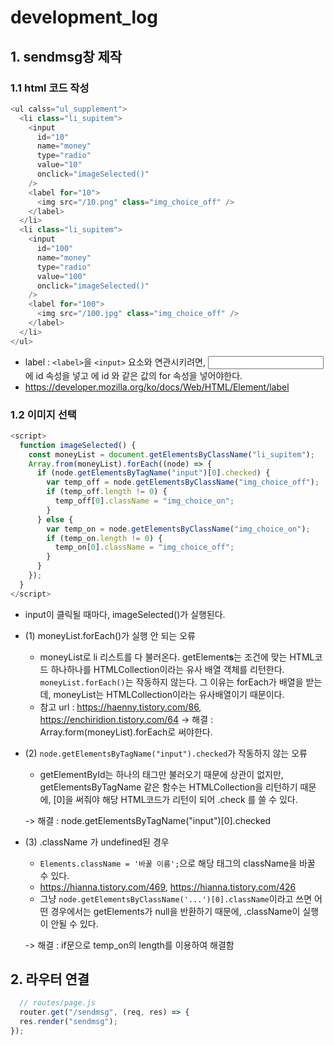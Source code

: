 # development_log
## 1. sendmsg창 제작
### 1.1 html 코드 작성

```javascript
<ul calss="ul_supplement">
  <li class="li_supitem">
    <input
      id="10"
      name="money"
      type="radio"
      value="10"
      onclick="imageSelected()"
    />
    <label for="10">
      <img src="/10.png" class="img_choice_off" />
    </label>
  </li>
  <li class="li_supitem">
    <input
      id="100"
      name="money"
      type="radio"
      value="100"
      onclick="imageSelected()"
    />
    <label for="100">
      <img src="/100.jpg" class="img_choice_off" />
    </label>
  </li>
</ul>
```

* label : ```<label>```을 ```<input>``` 요소와 연관시키려면, <input> 에 id 속성을 넣고 <label> 에 id 와 같은 값의 for 속성을 넣어야한다.
* https://developer.mozilla.org/ko/docs/Web/HTML/Element/label

### 1.2 이미지 선택

```javascript
<script>
  function imageSelected() {
    const moneyList = document.getElementsByClassName("li_supitem");
    Array.from(moneyList).forEach((node) => {
      if (node.getElementsByTagName("input")[0].checked) {
        var temp_off = node.getElementsByClassName("img_choice_off");
        if (temp_off.length != 0) {
          temp_off[0].className = "img_choice_on";
        }
      } else {
        var temp_on = node.getElementsByClassName("img_choice_on");
        if (temp_on.length != 0) {
          temp_on[0].className = "img_choice_off";
        }
      }
    });
  }
</script>
```
  
* input이 클릭될 때마다, imageSelected()가 실행된다.
* (1) moneyList.forEach()가 실행 안 되는 오류
  - moneyList로 li 리스트를 다 불러온다. getElement**s**는 조건에 맞는 HTML코드 하나하나를 HTMLCollection이라는 유사 배열 객체를 리턴한다. 
   ```moneyList.forEach()```는 작동하지 않는다. 그 이유는 forEach가 배열을 받는데, moneyList는 HTMLCollection이라는 유사배열이기 때문이다.
   - 참고 url : https://haenny.tistory.com/86, https://enchiridion.tistory.com/64
   -> 해결 : Array.form(moneyList).forEach로 써야한다.
* (2) ```node.getElementsByTagName("input").checked```가 작동하지 않는 오류
  - getElementById는 하나의 태그만 불러오기 때문에 상관이 없지만, getElementsByTagName 같은 함수는 HTMLCollection을 리턴하기 때문에, [0]을 써줘야 해당 HTML코드가 리턴이 되어 .check 를 쓸 수 있다.
  
  -> 해결 : node.getElementsByTagName("input")[0].checked
* (3) .className 가 undefined된 경우
  - ```Elements.className = '바꿀 이름';```으로 해당 태그의 className을 바꿀 수 있다.
  - https://hianna.tistory.com/469, https://hianna.tistory.com/426
  - 그냥 ```node.getElementsByClassName('...')[0].className```이라고 쓰면 어떤 경우에서는 getElements가 null을 반환하기 때문에, .className이 실행이 안될 수 있다.
  
  -> 해결 : if문으로 temp_on의 length를 이용하여 해결함

  
## 2. 라우터 연결
  
```javascript
  // routes/page.js
  router.get("/sendmsg", (req, res) => {
  res.render("sendmsg");
});
```
